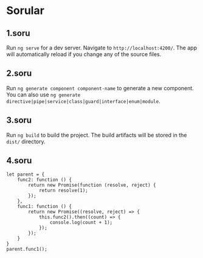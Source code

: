 # Sorular

## 1.soru

Run `ng serve` for a dev server. Navigate to `http://localhost:4200/`. The app will automatically reload if you change any of the source files.

## 2.soru

Run `ng generate component component-name` to generate a new component. You can also use `ng generate directive|pipe|service|class|guard|interface|enum|module`.

## 3.soru

Run `ng build` to build the project. The build artifacts will be stored in the `dist/` directory.

## 4.soru

```
let parent = {
    func2: function () {
        return new Promise(function (resolve, reject) {
            return resolve(1);
        });
    },
    func1: function () {
        return new Promise((resolve, reject) => {
            this.func2().then((count) => {
                console.log(count + 1);
            });
        });
    }
}
parent.func1();

```
